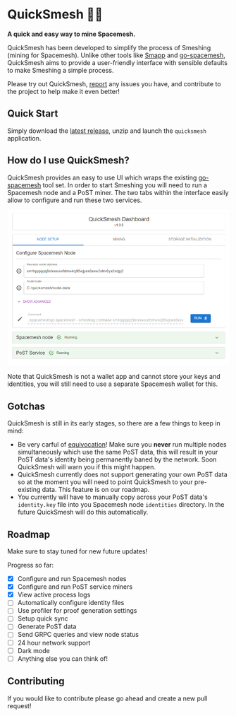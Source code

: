 # QuickSmesh 🏃‍♂️

**A quick and easy way to mine Spacemesh.**

QuickSmesh has been developed to simplify the process of Smeshing (mining for Spacemesh). Unlike other tools like [Smapp](https://github.com/spacemeshos/smapp) and [go-spacemesh](https://github.com/spacemeshos/go-spacemesh), QuickSmesh aims to provide a user-friendly interface with sensible defaults to make Smeshing a simple process.

Please try out QuickSmesh, [report](https://github.com/quicksmesh/QuickSmesh/issues) any issues you have, and contribute to the project to help make it even better!

## Quick Start

Simply download the [latest release](https://github.com/quicksmesh/QuickSmesh/releases/latest), unzip and launch the `quicksmesh` application.

## How do I use QuickSmesh?

QuickSmesh provides an easy to use UI which wraps the existing [go-spacemesh](https://github.com/spacemeshos/go-spacemesh) tool set. In order to start Smeshing you will need to run a Spacemesh node and a PoST miner. The two tabs within the interface easily allow to configure and run these two services.

![screenshot](docs/screenshot_1.png)

Note that QuickSmesh is not a wallet app and cannot store your keys and identities, you will still need to use a separate Spacemesh wallet for this.

## Gotchas

QuickSmesh is still in its early stages, so there are a few things to keep in mind:

- Be very carful of [equivocation](https://docs.spacemesh.io/docs/start/smesher/equivocation)! Make sure you **never** run multiple nodes simultaneously which use the same PoST data, this will result in your PoST data's identity being permanently baned by the network. Soon QuickSmesh will warn you if this might happen.
- QuickSmesh currently does not support generating your own PoST data so at the moment you will need to point QuickSmesh to your pre-existing data. This feature is on our roadmap.
- You currently will have to manually copy across your PoST data's `identity.key` file into you Spacemesh node `identities` directory. In the future QuickSmesh will do this automatically.

## Roadmap

Make sure to stay tuned for new future updates!

Progress so far:

- [x] Configure and run Spacemesh nodes
- [x] Configure and run PoST service miners
- [x] View active process logs
- [ ] Automatically configure identity files
- [ ] Use profiler for proof generation settings
- [ ] Setup quick sync
- [ ] Generate PoST data
- [ ] Send GRPC queries and view node status
- [ ] 24 hour network support
- [ ] Dark mode
- [ ] Anything else you can think of!

## Contributing

If you would like to contribute please go ahead and create a new pull request!
